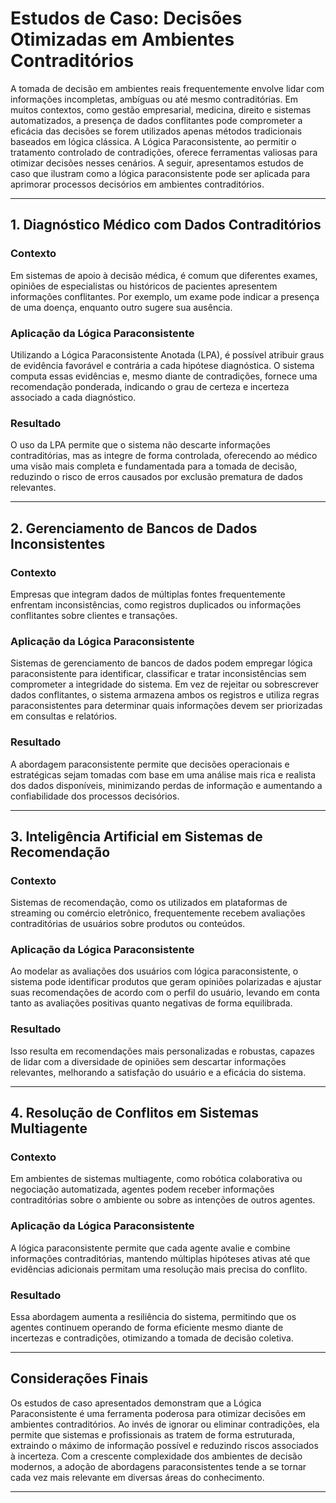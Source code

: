 
# Estudos de Caso: Decisões Otimizadas em Ambientes Contraditórios

A tomada de decisão em ambientes reais frequentemente envolve lidar com informações incompletas, ambíguas ou até mesmo contraditórias. Em muitos contextos, como gestão empresarial, medicina, direito e sistemas automatizados, a presença de dados conflitantes pode comprometer a eficácia das decisões se forem utilizados apenas métodos tradicionais baseados em lógica clássica. A Lógica Paraconsistente, ao permitir o tratamento controlado de contradições, oferece ferramentas valiosas para otimizar decisões nesses cenários. A seguir, apresentamos estudos de caso que ilustram como a lógica paraconsistente pode ser aplicada para aprimorar processos decisórios em ambientes contraditórios.

---

## 1. Diagnóstico Médico com Dados Contraditórios

### Contexto

Em sistemas de apoio à decisão médica, é comum que diferentes exames, opiniões de especialistas ou históricos de pacientes apresentem informações conflitantes. Por exemplo, um exame pode indicar a presença de uma doença, enquanto outro sugere sua ausência.

### Aplicação da Lógica Paraconsistente

Utilizando a Lógica Paraconsistente Anotada (LPA), é possível atribuir graus de evidência favorável e contrária a cada hipótese diagnóstica. O sistema computa essas evidências e, mesmo diante de contradições, fornece uma recomendação ponderada, indicando o grau de certeza e incerteza associado a cada diagnóstico.

### Resultado

O uso da LPA permite que o sistema não descarte informações contraditórias, mas as integre de forma controlada, oferecendo ao médico uma visão mais completa e fundamentada para a tomada de decisão, reduzindo o risco de erros causados por exclusão prematura de dados relevantes.

---

## 2. Gerenciamento de Bancos de Dados Inconsistentes

### Contexto

Empresas que integram dados de múltiplas fontes frequentemente enfrentam inconsistências, como registros duplicados ou informações conflitantes sobre clientes e transações.

### Aplicação da Lógica Paraconsistente

Sistemas de gerenciamento de bancos de dados podem empregar lógica paraconsistente para identificar, classificar e tratar inconsistências sem comprometer a integridade do sistema. Em vez de rejeitar ou sobrescrever dados conflitantes, o sistema armazena ambos os registros e utiliza regras paraconsistentes para determinar quais informações devem ser priorizadas em consultas e relatórios.

### Resultado

A abordagem paraconsistente permite que decisões operacionais e estratégicas sejam tomadas com base em uma análise mais rica e realista dos dados disponíveis, minimizando perdas de informação e aumentando a confiabilidade dos processos decisórios.

---

## 3. Inteligência Artificial em Sistemas de Recomendação

### Contexto

Sistemas de recomendação, como os utilizados em plataformas de streaming ou comércio eletrônico, frequentemente recebem avaliações contraditórias de usuários sobre produtos ou conteúdos.

### Aplicação da Lógica Paraconsistente

Ao modelar as avaliações dos usuários com lógica paraconsistente, o sistema pode identificar produtos que geram opiniões polarizadas e ajustar suas recomendações de acordo com o perfil do usuário, levando em conta tanto as avaliações positivas quanto negativas de forma equilibrada.

### Resultado

Isso resulta em recomendações mais personalizadas e robustas, capazes de lidar com a diversidade de opiniões sem descartar informações relevantes, melhorando a satisfação do usuário e a eficácia do sistema.

---

## 4. Resolução de Conflitos em Sistemas Multiagente

### Contexto

Em ambientes de sistemas multiagente, como robótica colaborativa ou negociação automatizada, agentes podem receber informações contraditórias sobre o ambiente ou sobre as intenções de outros agentes.

### Aplicação da Lógica Paraconsistente

A lógica paraconsistente permite que cada agente avalie e combine informações contraditórias, mantendo múltiplas hipóteses ativas até que evidências adicionais permitam uma resolução mais precisa do conflito.

### Resultado

Essa abordagem aumenta a resiliência do sistema, permitindo que os agentes continuem operando de forma eficiente mesmo diante de incertezas e contradições, otimizando a tomada de decisão coletiva.

---

## Considerações Finais

Os estudos de caso apresentados demonstram que a Lógica Paraconsistente é uma ferramenta poderosa para otimizar decisões em ambientes contraditórios. Ao invés de ignorar ou eliminar contradições, ela permite que sistemas e profissionais as tratem de forma estruturada, extraindo o máximo de informação possível e reduzindo riscos associados à incerteza. Com a crescente complexidade dos ambientes de decisão modernos, a adoção de abordagens paraconsistentes tende a se tornar cada vez mais relevante em diversas áreas do conhecimento.

---
```